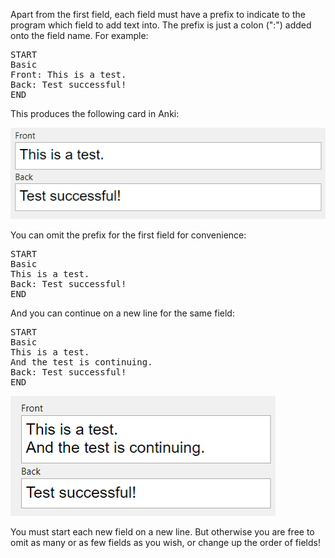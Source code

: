Apart from the first field, each field must have a prefix to indicate to the program which field to add text into. The prefix is just a colon (":") added onto the field name. For example:

<pre>
START
Basic
Front: This is a test.
Back: Test successful!
END
</pre>

This produces the following card in Anki:

![](Pasted%20image%2020201206185831.png)

You can omit the prefix for the first field for convenience:

<pre>
START
Basic
This is a test.
Back: Test successful!
END
</pre>

And you can continue on a new line for the same field:

<pre>
START
Basic
This is a test.
And the test is continuing.
Back: Test successful!
END
</pre>

![](Pasted%20image%2020201206193521.png)

You must start each new field on a new line. But otherwise you are free to omit as many or as few fields as you wish, or change up the order of fields!
